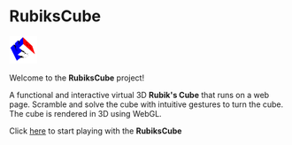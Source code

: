 # RubiksCube

<a href="https://matthew13483.github.io/RubiksCube/">
	<img src="/Rubik's Cube Stickerless.png" alt="RubiksCube Image" width="50" height="50">
</a>

Welcome to the **RubiksCube** project!

A functional and interactive virtual 3D **Rubik's Cube** that runs on a web page.
Scramble and solve the cube with intuitive gestures to turn the cube.
The cube is rendered in 3D using WebGL.

Click [here](https://matthew13483.github.io/RubiksCube/) to start playing with the **RubiksCube**